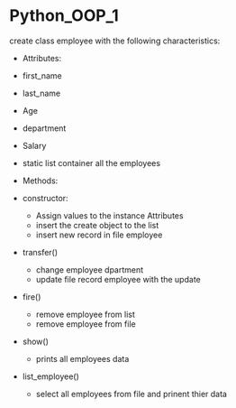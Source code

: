 # Python_OOP_1
create class employee with the following characteristics:

* Attributes:
* first_name
* last_name
* Age
* department
* Salary
* static list container all the employees

* Methods:
* constructor:
   - Assign values to the instance Attributes
   - insert the create object to the list
   - insert new record in file employee

* transfer()
    - change employee dpartment
    - update file record employee with the update

* fire()
   - remove employee from list
   - remove employee from file

* show()
   - prints all employees data

* list_employee()
   - select all employees from file and prinent thier data
